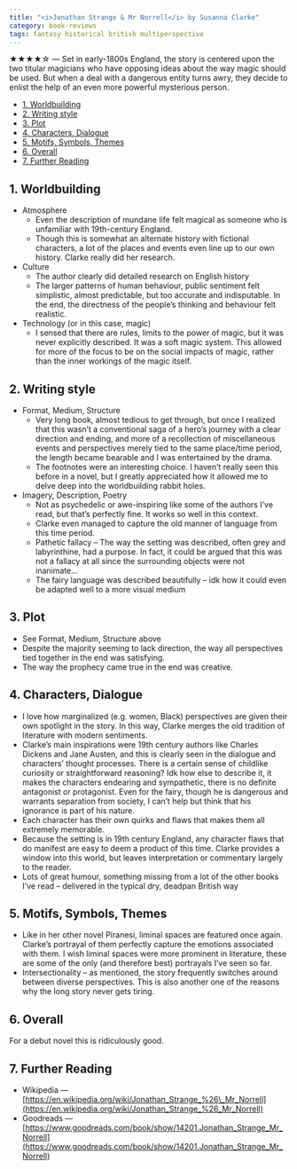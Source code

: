 ```yaml
---
title: "<i>Jonathan Strange & Mr Norrell</i> by Susanna Clarke"
category: book-reviews
tags: fantasy historical british multiperspective
---
```

★★★★☆ — Set in early-1800s England, the story is centered upon the two titular magicians who have opposing ideas about the way magic should be used. But when a deal with a dangerous entity turns awry, they decide to enlist the help of an even more powerful mysterious person.

<!--split-->

- [1. Worldbuilding](#1-worldbuilding)
- [2. Writing style](#2-writing-style)
- [3. Plot](#3-plot)
- [4. Characters, Dialogue](#4-characters-dialogue)
- [5. Motifs, Symbols, Themes](#5-motifs-symbols-themes)
- [6. Overall](#6-overall)
- [7. Further Reading](#7-further-reading)

<!--split-->

## 1. Worldbuilding
* Atmosphere
  * Even the description of mundane life felt magical as someone who is unfamiliar with 19th-century England.
  * Though this is somewhat an alternate history with fictional characters, a lot of the places and events even line up to our own history. Clarke really did her research.
* Culture
  * The author clearly did detailed research on English history
  * The larger patterns of human behaviour, public sentiment felt simplistic, almost predictable, but too accurate and indisputable. In the end, the directness of the people’s thinking and behaviour felt realistic.
* Technology (or in this case, magic)
  * I sensed that there are rules, limits to the power of magic, but it was never explicitly described. It was a soft magic system. This allowed for more of the focus to be on the social impacts of magic, rather than the inner workings of the magic itself.

## 2. Writing style
* Format, Medium, Structure
  * Very long book, almost tedious to get through, but once I realized that this wasn’t a conventional saga of a hero’s journey with a clear direction and ending, and more of a recollection of miscellaneous events and perspectives merely tied to the same place/time period, the length became bearable and I was entertained by the drama.
  * The footnotes were an interesting choice. I haven’t really seen this before in a novel, but I greatly appreciated how it allowed me to delve deep into the worldbuilding rabbit holes.
* Imagery, Description, Poetry
  * Not as psychedelic or awe-inspiring like some of the authors I’ve read, but that’s perfectly fine. It works so well in this context.
  * Clarke even managed to capture the old manner of language from this time period.
  * Pathetic fallacy – The way the setting was described, often grey and labyrinthine, had a purpose. In fact, it could be argued that this was not a fallacy at all since the surrounding objects were not inanimate…
  * The fairy language was described beautifully – idk how it could even be adapted well to a more visual medium

## 3. Plot
* See Format, Medium, Structure above
* Despite the majority seeming to lack direction, the way all perspectives tied together in the end was satisfying.
* The way the prophecy came true in the end was creative.

## 4. Characters, Dialogue
* I love how marginalized (e.g. women, Black) perspectives are given their own spotlight in the story. In this way, Clarke merges the old tradition of literature with modern sentiments.
* Clarke’s main inspirations were 19th century authors like Charles Dickens and Jane Austen, and this is clearly seen in the dialogue and characters’ thought processes. There is a certain sense of childlike curiosity or straightforward reasoning? Idk how else to describe it, it makes the characters endearing and sympathetic, there is no definite antagonist or protagonist. Even for the fairy, though he is dangerous and warrants separation from society, I can’t help but think that his ignorance is part of his nature.
* Each character has their own quirks and flaws that makes them all extremely memorable.
* Because the setting is in 19th century England, any character flaws that do manifest are easy to deem a product of this time. Clarke provides a window into this world, but leaves interpretation or commentary largely to the reader.
* Lots of great humour, something missing from a lot of the other books I’ve read – delivered in the typical dry, deadpan British way

## 5. Motifs, Symbols, Themes
* Like in her other novel Piranesi, liminal spaces are featured once again. Clarke’s portrayal of them perfectly capture the emotions associated with them. I wish liminal spaces were more prominent in literature, these are some of the only (and therefore best) portrayals I’ve seen so far.
* Intersectionality – as mentioned, the story frequently switches around between diverse perspectives. This is also another one of the reasons why the long story never gets tiring.

## 6. Overall
For a debut novel this is ridiculously good.

## 7. Further Reading
* Wikipedia — [https://en.wikipedia.org/wiki/Jonathan_Strange_%26\_Mr_Norrell](https://en.wikipedia.org/wiki/Jonathan_Strange_%26_Mr_Norrell)
* Goodreads — [https://www.goodreads.com/book/show/14201.Jonathan_Strange_Mr_Norrell](https://www.goodreads.com/book/show/14201.Jonathan_Strange_Mr_Norrell)